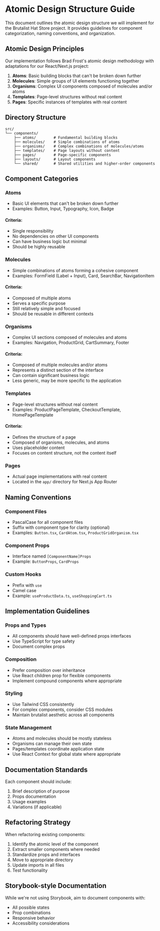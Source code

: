 # Atomic Design Structure Guide

This document outlines the atomic design structure we will implement for the Brutalist Hat Store project. It provides guidelines for component categorization, naming conventions, and organization.

## Atomic Design Principles

Our implementation follows Brad Frost's atomic design methodology with adaptations for our React/Next.js project:

1. **Atoms**: Basic building blocks that can't be broken down further
2. **Molecules**: Simple groups of UI elements functioning together
3. **Organisms**: Complex UI components composed of molecules and/or atoms
4. **Templates**: Page-level structures without real content
5. **Pages**: Specific instances of templates with real content

## Directory Structure

```
src/
└── components/
    ├── atoms/        # Fundamental building blocks
    ├── molecules/    # Simple combinations of atoms
    ├── organisms/    # Complex combinations of molecules/atoms
    ├── templates/    # Page layouts without content
    ├── pages/        # Page-specific components
    ├── layouts/      # Layout components
    └── shared/       # Shared utilities and higher-order components
```

## Component Categories

### Atoms
- Basic UI elements that can't be broken down further
- Examples: Button, Input, Typography, Icon, Badge

#### Criteria:
- Single responsibility
- No dependencies on other UI components
- Can have business logic but minimal
- Should be highly reusable

### Molecules
- Simple combinations of atoms forming a cohesive component
- Examples: FormField (Label + Input), Card, SearchBar, NavigationItem

#### Criteria:
- Composed of multiple atoms
- Serves a specific purpose
- Still relatively simple and focused
- Should be reusable in different contexts

### Organisms
- Complex UI sections composed of molecules and atoms
- Examples: Navigation, ProductGrid, CartSummary, Footer

#### Criteria:
- Composed of multiple molecules and/or atoms
- Represents a distinct section of the interface
- Can contain significant business logic
- Less generic, may be more specific to the application

### Templates
- Page-level structures without real content
- Examples: ProductPageTemplate, CheckoutTemplate, HomePageTemplate

#### Criteria:
- Defines the structure of a page
- Composed of organisms, molecules, and atoms
- Uses placeholder content
- Focuses on content structure, not the content itself

### Pages
- Actual page implementations with real content
- Located in the `app/` directory for Next.js App Router

## Naming Conventions

### Component Files
- PascalCase for all component files
- Suffix with component type for clarity (optional)
- Examples: `Button.tsx`, `CardAtom.tsx`, `ProductGridOrganism.tsx`

### Component Props
- Interface named `[ComponentName]Props`
- Example: `ButtonProps`, `CardProps`

### Custom Hooks
- Prefix with `use`
- Camel case
- Example: `useProductData.ts`, `useShoppingCart.ts`

## Implementation Guidelines

### Props and Types
- All components should have well-defined props interfaces
- Use TypeScript for type safety
- Document complex props

### Composition
- Prefer composition over inheritance
- Use React children prop for flexible components
- Implement compound components where appropriate

### Styling
- Use Tailwind CSS consistently
- For complex components, consider CSS modules
- Maintain brutalist aesthetic across all components

### State Management
- Atoms and molecules should be mostly stateless
- Organisms can manage their own state
- Pages/templates coordinate application state
- Use React Context for global state where appropriate

## Documentation Standards

Each component should include:

1. Brief description of purpose
2. Props documentation
3. Usage examples
4. Variations (if applicable)

## Refactoring Strategy

When refactoring existing components:

1. Identify the atomic level of the component
2. Extract smaller components where needed
3. Standardize props and interfaces
4. Move to appropriate directory
5. Update imports in all files
6. Test functionality

## Storybook-style Documentation

While we're not using Storybook, aim to document components with:

- All possible states
- Prop combinations
- Responsive behavior
- Accessibility considerations 